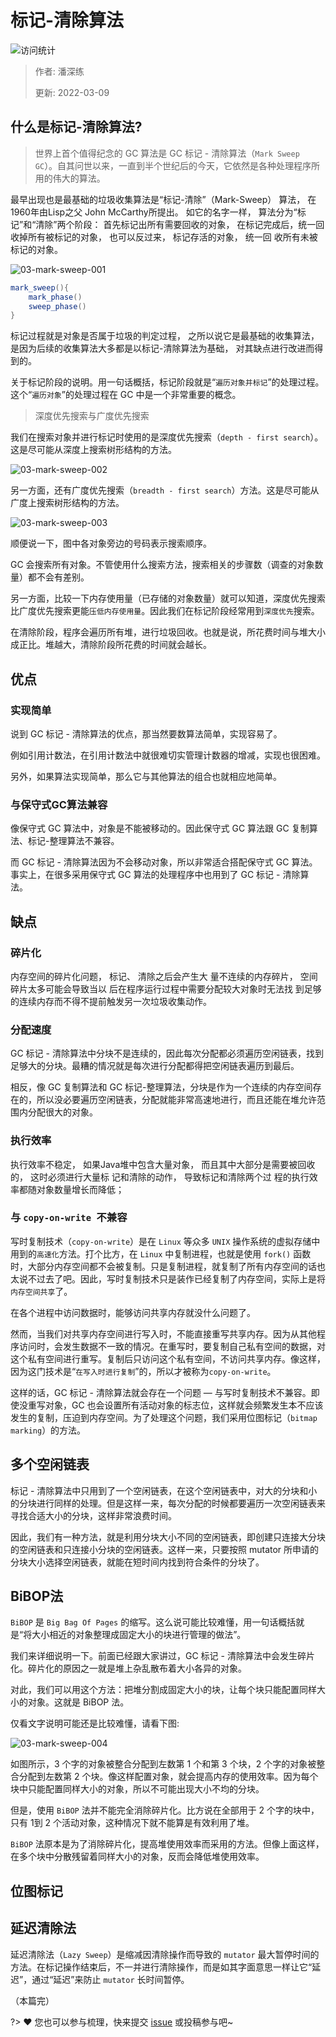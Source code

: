 # 标记-清除算法

![访问统计](https://visitor-badge.glitch.me/badge?page_id=senlypan.jvm.03-mark-sweep&left_color=blue&right_color=red)

> 作者: 潘深练
>
> 更新: 2022-03-09

## 什么是标记-清除算法?

> 世界上首个值得纪念的 GC 算法是 GC 标记 - 清除算法（`Mark Sweep GC`）。自其问世以来，一直到半个世纪后的今天，它依然是各种处理程序所用的伟大的算法。

最早出现也是最基础的垃圾收集算法是“标记-清除”（Mark-Sweep） 算法， 在1960年由Lisp之父 John McCarthy所提出。 如它的名字一样， 算法分为“标记”和“清除”两个阶段： 首先标记出所有需要回收的对象， 在标记完成后，统一回收掉所有被标记的对象， 也可以反过来， 标记存活的对象， 统一回 收所有未被标记的对象。

![03-mark-sweep-001](../_media/image/03-mark-sweep/03-mark-sweep-001.png)

```java
mark_sweep(){
    mark_phase()
    sweep_phase()
}
```

标记过程就是对象是否属于垃圾的判定过程， 之所以说它是最基础的收集算法， 是因为后续的收集算法大多都是以标记-清除算法为基础， 对其缺点进行改进而得到的。

关于标记阶段的说明。用一句话概括，标记阶段就是“`遍历对象并标记`”的处理过程。这个“`遍历对象`”的处理过程在 GC 中是一个非常重要的概念。

> 深度优先搜索与广度优先搜索

我们在搜索对象并进行标记时使用的是深度优先搜索（`depth - first search`）。这是尽可能从深度上搜索树形结构的方法。

![03-mark-sweep-002](../_media/image/03-mark-sweep/03-mark-sweep-002.png)

另一方面，还有广度优先搜索（`breadth - first search`）方法。这是尽可能从广度上搜索树形结构的方法。

![03-mark-sweep-003](../_media/image/03-mark-sweep/03-mark-sweep-003.png)

顺便说一下，图中各对象旁边的号码表示搜索顺序。

GC 会搜索所有对象。不管使用什么搜索方法，搜索相关的步骤数（调查的对象数量）都不会有差别。

另一方面，比较一下内存使用量（已存储的对象数量）就可以知道，深度优先搜索比广度优先搜索更能`压低内存使用量`。因此我们在标记阶段经常用到`深度优先`搜索。

在清除阶段，程序会遍历所有堆，进行垃圾回收。也就是说，所花费时间与堆大小成正比。堆越大，清除阶段所花费的时间就会越长。

## 优点

### 实现简单

说到 GC 标记 - 清除算法的优点，那当然要数算法简单，实现容易了。

例如引用计数法，在引用计数法中就很难切实管理计数器的增减，实现也很困难。

另外，如果算法实现简单，那么它与其他算法的组合也就相应地简单。

### 与保守式GC算法兼容

像保守式 GC 算法中，对象是不能被移动的。因此保守式 GC 算法跟 GC 复制算法、标记-整理算法不兼容。

而 GC 标记 - 清除算法因为不会移动对象，所以非常适合搭配保守式 GC 算法。事实上，在很多采用保守式 GC 算法的处理程序中也用到了 GC 标记 - 清除算法。

## 缺点

### 碎片化

内存空间的碎片化问题， 标记、 清除之后会产生大 量不连续的内存碎片， 空间碎片太多可能会导致当以
后在程序运行过程中需要分配较大对象时无法找 到足够的连续内存而不得不提前触发另一次垃圾收集动作。

### 分配速度

GC 标记 - 清除算法中分块不是连续的，因此每次分配都必须遍历空闲链表，找到足够大的分块。最糟的情况就是每次进行分配都得把空闲链表遍历到最后。

相反，像 GC 复制算法和 GC 标记-整理算法，分块是作为一个连续的内存空间存在的，所以没必要遍历空闲链表，分配就能非常高速地进行，而且还能在堆允许范围内分配很大的对象。

### 执行效率

执行效率不稳定， 如果Java堆中包含大量对象， 而且其中大部分是需要被回收的， 这时必须进行大量标
记和清除的动作， 导致标记和清除两个过 程的执行效率都随对象数量增长而降低；
 
### 与 `copy-on-write `不兼容

写时复制技术（`copy-on-write`）是在 `Linux` 等众多 `UNIX` 操作系统的虚拟存储中用到的`高速化`方法。打个比方，在 `Linux` 中复制进程，也就是使用 `fork()` 函数时，大部分内存空间都不会被复制。只是复制进程，就复制了所有内存空间的话也太说不过去了吧。因此，写时复制技术只是装作已经复制了内存空间，实际上是将`内存空间共享`了。

在各个进程中访问数据时，能够访问共享内存就没什么问题了。

然而，当我们对共享内存空间进行写入时，不能直接重写共享内存。因为从其他程序访问时，会发生数据不一致的情况。在重写时，要复制自己私有空间的数据，对这个私有空间进行重写。复制后只访问这个私有空间，不访问共享内存。像这样，因为这门技术是“`在写入时进行复制`”的，所以才被称为`copy-on-write`。

这样的话，GC 标记 - 清除算法就会存在一个问题 — 与写时复制技术不兼容。即使没重写对象，GC 也会设置所有活动对象的标志位，这样就会频繁发生本不应该发生的复制，压迫到内存空间。为了处理这个问题，我们采用位图标记（`bitmap marking`）的方法。


## 多个空闲链表

标记 - 清除算法中只用到了一个空闲链表，在这个空闲链表中，对大的分块和小的分块进行同样的处理。但是这样一来，每次分配的时候都要遍历一次空闲链表来寻找合适大小的分块，这样非常浪费时间。

因此，我们有一种方法，就是利用分块大小不同的空闲链表，即创建只连接大分块的空闲链表和只连接小分块的空闲链表。这样一来，只要按照 mutator 所申请的分块大小选择空闲链表，就能在短时间内找到符合条件的分块了。

## BiBOP法

`BiBOP` 是 `Big Bag Of Pages` 的缩写。这么说可能比较难懂，用一句话概括就是“将大小相近的对象整理成固定大小的块进行管理的做法”。

我们来详细说明一下。前面已经跟大家讲过，GC 标记 - 清除算法中会发生碎片化。碎片化的原因之一就是堆上杂乱散布着大小各异的对象。

对此，我们可以用这个方法：把堆分割成固定大小的块，让每个块只能配置同样大小的对象。这就是 BiBOP 法。

仅看文字说明可能还是比较难懂，请看下图:

![03-mark-sweep-004](../_media/image/03-mark-sweep/03-mark-sweep-004.png)

如图所示，3 个字的对象被整合分配到左数第 1 个和第 3 个块，2 个字的对象被整合分配到左数第 2 个块。像这样配置对象，就会提高内存的使用效率。因为每个块中只能配置同样大小的对象，所以不可能出现大小不均的分块。

但是，使用 `BiBOP` 法并不能完全消除碎片化。比方说在全部用于 2 个字的块中，只有 1到 2 个活动对象，这种情况下就不能算是有效利用了堆。

`BiBOP` 法原本是为了消除碎片化，提高堆使用效率而采用的方法。但像上面这样，在多个块中分散残留着同样大小的对象，反而会降低堆使用效率。

## 位图标记
## 延迟清除法

延迟清除法（`Lazy Sweep`）是缩减因清除操作而导致的 `mutator` 最大暂停时间的方法。在标记操作结束后，不一并进行清除操作，而是如其字面意思一样让它“延迟”，通过“延迟”来防止 `mutator` 长时间暂停。


（本篇完）

?> ❤️ 您也可以参与梳理，快来提交 [issue](https://github.com/senlypan/jvm-docs/issues) 或投稿参与吧~